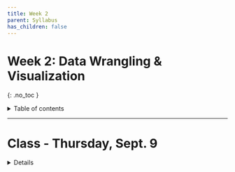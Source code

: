 ```yaml
---
title: Week 2
parent: Syllabus
has_children: false
---
```


# Week 2: Data Wrangling & Visualization
{: .no_toc }

<details closed markdown="block">
  <summary>
    Table of contents
  </summary>
  {: .text-delta }
1. TOC
{:toc}
</details>

---

<!-- ########################################################################### -->

<!-- # Homework Assignment - Due Tuesday, Sept. 7 by 5pm

<details closed markdown="block">
  <summary>Details</summary>

Please complete the following and hand in through Brightspace:

+ Quiz: Whitlock & Schluter, Chapter 1
  + 5 random questions from the [W&S Study Guide](){: target="blank"}
+ Exercise: R/RStudio Basics and Data Structures

</details> -->

<!-- ########################################################################### -->

<!-- ########################################################################### -->

# Class - Thursday, Sept. 9

<details closed markdown="block">
  <summary>Details</summary>

## Data visualization

### Introduction (class website)

### Class Notes

**Plotting with R and ggplot2** - [RMD](Class_2021.09.09/W2.C1_Exercise_DataVisualization_v2.Rmd){: target="blank"} - [HTML](Class_2021.09.09/W2.C1_Exercise_DataVisualization_v2.html){: target="blank"}


</details>

<!-- ########################################################################### -->

<!-- ########################################################################### -->

<!-- # Recitation - Friday, Sept. 10

<details closed markdown="block">
  <summary>Details</summary>

## Data visualization

### Class Notes

**Plotting with R and ggplot2** - [TEST](Class_2021.09.09/W2.C1_Exercise_DataVisualization_v2.Rmd.zip){: target="blank"} - [TEST](Class_2021.09.09/W2.C1_Exercise_DataVisualization_v2.html){: target="blank"}

</details> --!>

<!-- ########################################################################### -->
